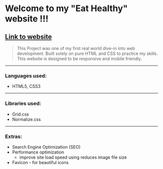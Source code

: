 # Welcome to my "Eat Healthy" website !!!
## [Link to website](https://mohibullahkamal.github.io/eatHealthyWebsite/)


>This Project was one of my first real world dive-in into web development. Built solely on pure HTML and CSS to practice my skills. This website is designed to be responsive and mobile friendly.
---

### Languages used:
- HTML5, CSS3
---

### Libraries used:
- Grid.css
- Normalize.css
---

### Extras:
- Search Engine Optimization (SEO)
- Performance optimization 
  - improve site load speed using reduces image file size
- Favicon - for beautiful icons

